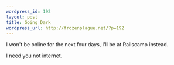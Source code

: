 ```yaml
--- 
wordpress_id: 192
layout: post
title: Going Dark
wordpress_url: http://frozenplague.net/?p=192
---
```

I won't be online for the next four days, I'll be at Railscamp instead.

I need you not internet.
